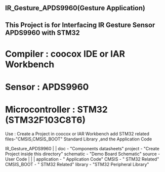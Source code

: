 ## IR_Gesture_APDS9960(Gesture Application)

## This Project is for Interfacing IR Gesture Sensor APDS9960 with STM32 

# Compiler : coocox IDE or IAR Workbench
# Sensor : APDS9960
# Microcontroller : STM32 (STM32F103C8T6)

Use : Create a Project in coocox or IAR Workbench add STM32 related files-"CMSIS,CMSIS_BOOT" Standard Library ,and the Application Code

IR_Gesture_APDS9960
	|
	|
	doc - "Components datasheets"
	project - "Create Project inside this directory"
	schematic - "Demo Board Schematic"
	source - User Code
		|
		|
		|
		application - " Application Code" 
		CMSIS		 - " STM32 Related"
		CMSIS_BOOT - " STM32 Related"
		library    - "STM32 Peripheral Library"

